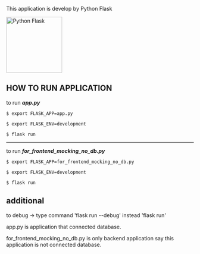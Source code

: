 This application is develop by Python Flask

<img src="https://vercel.com/_next/image?url=https%3A%2F%2Fimages.ctfassets.net%2Fe5382hct74si%2F6Dqa9T8XOOC95yJb0z9jew%2Fce4932b8d23046f260510e24c1ec39e1%2Fthumbnail.png&w=3840&q=75" alt="Python Flask" height="150">


HOW TO RUN APPLICATION
--------------------------------------------------

to run <em><strong>app.py</strong></em>

    $ export FLASK_APP=app.py
  
    $ export FLASK_ENV=development
  
    $ flask run
    

--------------------------------------------------
  
to run <em><strong>for_frontend_mocking_no_db.py</strong></em>

    $ export FLASK_APP=for_frontend_mocking_no_db.py
  
    $ export FLASK_ENV=development
  
    $ flask run
  
  
additional
------------------------------------------------
to debug -> type command 'flask run --debug' instead 'flask run'

app.py is application that connected database.

for_frontend_mocking_no_db.py is only backend application say this application is not connected database.
